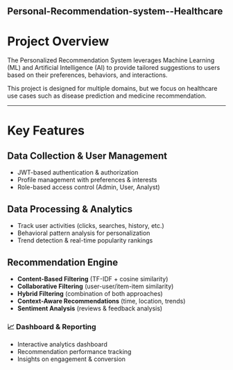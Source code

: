  ## Personal-Recommendation-system--Healthcare

 # Project Overview
The Personalized Recommendation System leverages Machine Learning (ML) and Artificial Intelligence (AI) to provide tailored suggestions to users based on their preferences, behaviors, and interactions.  

This project is designed for multiple domains, but we focus on healthcare use cases such as disease prediction and medicine recommendation.

---

  # Key Features
##  Data Collection & User Management
- JWT-based authentication & authorization
- Profile management with preferences & interests
- Role-based access control (Admin, User, Analyst)

## Data Processing & Analytics
- Track user activities (clicks, searches, history, etc.)
- Behavioral pattern analysis for personalization
- Trend detection & real-time popularity rankings

## Recommendation Engine
- **Content-Based Filtering** (TF-IDF + cosine similarity)
- **Collaborative Filtering** (user-user/item-item similarity)
- **Hybrid Filtering** (combination of both approaches)
- **Context-Aware Recommendations** (time, location, trends)
- **Sentiment Analysis** (reviews & feedback analysis)

### 📈 Dashboard & Reporting
- Interactive analytics dashboard
- Recommendation performance tracking
- Insights on engagement & conversion
